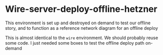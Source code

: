 # Wire-server-deploy-offline-hetzner

This environment is set up and destroyed on demand to test our offline story,
and to function as a reference network diagram for an offline deploy

This is almost identical to the `wire` environment. We should probably reuse some code.
I just needed some boxes to test the offline deploy path on-demand
